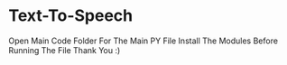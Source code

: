 # Text-To-Speech
Open Main Code Folder For The Main PY File 
Install The Modules Before Running The File 
Thank You :)
